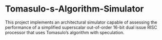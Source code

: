 # Tomasulo-s-Algorithm-Simulator
This project implements an architectural simulator capable of assessing the performance of a  simplified superscalar out-of-order 16-bit dual issue RISC processor that uses Tomasulo’s  algorithm with speculation.
